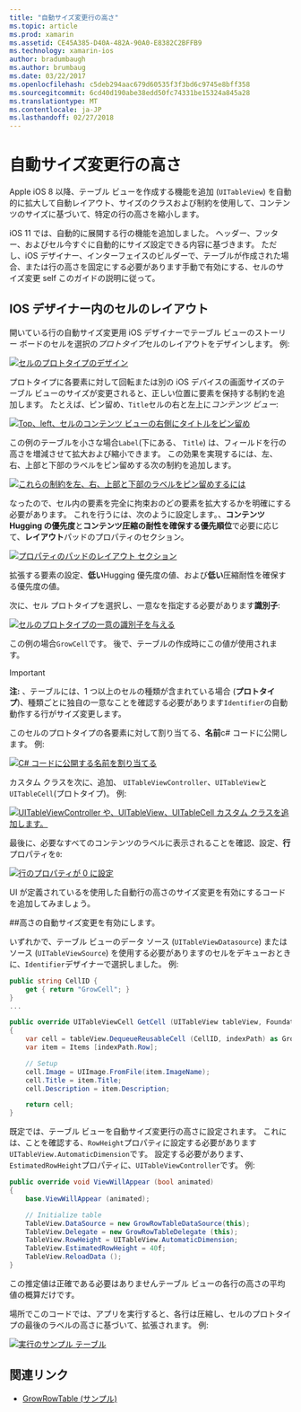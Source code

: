 ```yaml
---
title: "自動サイズ変更行の高さ"
ms.topic: article
ms.prod: xamarin
ms.assetid: CE45A385-D40A-482A-90A0-E8382C2BFFB9
ms.technology: xamarin-ios
author: bradumbaugh
ms.author: brumbaug
ms.date: 03/22/2017
ms.openlocfilehash: c5deb294aac679d60535f3f3bd6c9745e8bff358
ms.sourcegitcommit: 6cd40d190abe38edd50fc74331be15324a845a28
ms.translationtype: MT
ms.contentlocale: ja-JP
ms.lasthandoff: 02/27/2018
---
```

# <a name="auto-sizing-row-height"></a>自動サイズ変更行の高さ

Apple iOS 8 以降、テーブル ビューを作成する機能を追加 (`UITableView`) を自動的に拡大して自動レイアウト、サイズのクラスおよび制約を使用して、コンテンツのサイズに基づいて、特定の行の高さを縮小します。

iOS 11 では、自動的に展開する行の機能を追加しました。 ヘッダー、フッター、およびセル今すぐに自動的にサイズ設定できる内容に基づきます。 ただし、iOS デザイナー、インターフェイスのビルダーで、テーブルが作成された場合、または行の高さを固定にする必要があります手動で有効にする、セルのサイズ変更 self このガイドの説明に従って。

## <a name="cell-layout-in-the-ios-designer"></a>IOS デザイナー内のセルのレイアウト

開いている行の自動サイズ変更用 iOS デザイナーでテーブル ビューのストーリー ボードのセルを選択の*プロトタイプ*セルのレイアウトをデザインします。 例:

[ ![](autosizing-row-height-images/table01.png "セルのプロトタイプのデザイン")](autosizing-row-height-images/table01.png)

プロトタイプに各要素に対して回転または別の iOS デバイスの画面サイズのテーブル ビューのサイズが変更されると、正しい位置に要素を保持する制約を追加します。 たとえば、ピン留め、`Title`セルの右と左上に*コンテンツ ビュー*:

[ ![](autosizing-row-height-images/table02.png "Top、left、セルのコンテンツ ビューの右側にタイトルをピン留め")](autosizing-row-height-images/table02.png)

この例のテーブルを小さな場合`Label`(下にある、 `Title`) は、フィールドを行の高さを増減させて拡大および縮小できます。 この効果を実現するには、左、右、上部と下部のラベルをピン留めする次の制約を追加します。

[ ![](autosizing-row-height-images/table03.png "これらの制約を左、右、上部と下部のラベルをピン留めするには")](autosizing-row-height-images/table03.png)

なったので、セル内の要素を完全に拘束おのどの要素を拡大するかを明確にする必要があります。 これを行うには、次のように設定します。、**コンテンツ Hugging の優先度**と**コンテンツ圧縮の耐性を確保する優先順位**で必要に応じて、**レイアウト**パッドのプロパティのセクション。

[ ![](autosizing-row-height-images/table03a.png "プロパティのパッドのレイアウト セクション")](autosizing-row-height-images/table03a.png)

拡張する要素の設定、**低い**Hugging 優先度の値、および**低い**圧縮耐性を確保する優先度の値。

次に、セル プロトタイプを選択し、一意なを指定する必要があります**識別子**:

[ ![](autosizing-row-height-images/table04.png "セルのプロトタイプの一意の識別子を与える")](autosizing-row-height-images/table04.png)

この例の場合`GrowCell`です。 後で、テーブルの作成時にこの値が使用されます。

> [!IMPORTANT]
> **注:** 、テーブルには、1 つ以上のセルの種類が含まれている場合 (**プロトタイプ**)、種類ごとに独自の一意なことを確認する必要があります`Identifier`の自動動作する行がサイズ変更します。

このセルのプロトタイプの各要素に対して割り当てる、**名前**c# コードに公開します。 例:

[ ![](autosizing-row-height-images/table05.png "C# コードに公開する名前を割り当てる")](autosizing-row-height-images/table05.png)

カスタム クラスを次に、追加、 `UITableViewController`、`UITableView`と`UITableCell`(プロトタイプ)。 例: 

[ ![](autosizing-row-height-images/table06.png "UITableViewController や、UITableView、UITableCell カスタム クラスを追加します。")](autosizing-row-height-images/table06.png)

最後に、必要なすべてのコンテンツのラベルに表示されることを確認、設定、**行**プロパティを`0`:

[ ![](autosizing-row-height-images/table06.png "行のプロパティが 0 に設定")](autosizing-row-height-images/table06a.png)

UI が定義されているを使用した自動行の高さのサイズ変更を有効にするコードを追加してみましょう。

##<a name="enabling-auto-resizing-height"></a>高さの自動サイズ変更を有効にします。

いずれかで、テーブル ビューのデータ ソース (`UITableViewDatasource`) またはソース (`UITableViewSource`) を使用する必要がありますのセルをデキューおときに、`Identifier`デザイナーで選択しました。 例:

```csharp
public string CellID {
    get { return "GrowCell"; }
}
...

public override UITableViewCell GetCell (UITableView tableView, Foundation.NSIndexPath indexPath)
{
    var cell = tableView.DequeueReusableCell (CellID, indexPath) as GrowRowTableCell;
    var item = Items [indexPath.Row];

    // Setup
    cell.Image = UIImage.FromFile(item.ImageName);
    cell.Title = item.Title;
    cell.Description = item.Description;

    return cell;
}
```

既定では、テーブル ビューを自動サイズ変更行の高さに設定されます。 これには、ことを確認する、`RowHeight`プロパティに設定する必要があります`UITableView.AutomaticDimension`です。 設定する必要があります、`EstimatedRowHeight`プロパティに、`UITableViewController`です。 例:

```csharp
public override void ViewWillAppear (bool animated)
{
    base.ViewWillAppear (animated);

    // Initialize table
    TableView.DataSource = new GrowRowTableDataSource(this);
    TableView.Delegate = new GrowRowTableDelegate (this);
    TableView.RowHeight = UITableView.AutomaticDimension;
    TableView.EstimatedRowHeight = 40f;
    TableView.ReloadData ();
}
```

この推定値は正確である必要はありませんテーブル ビューの各行の高さの平均値の概算だけです。

場所でこのコードでは、アプリを実行すると、各行は圧縮し、セルのプロトタイプの最後のラベルの高さに基づいて、拡張されます。 例:

[ ![](autosizing-row-height-images/table07.png "実行のサンプル テーブル")](autosizing-row-height-images/table07.png)


## <a name="related-links"></a>関連リンク

- [GrowRowTable (サンプル)](https://developer.xamarin.com/samples/monotouch/GrowRowTable/)
